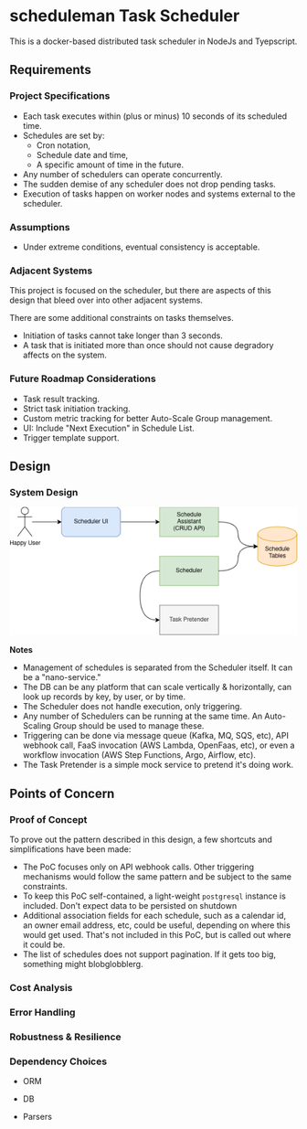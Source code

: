 # scheduleman Task Scheduler

This is a docker-based distributed task scheduler in NodeJs and Tyepscript.

## Requirements

### Project Specifications

* Each task executes within (plus or minus) 10 seconds of its scheduled time.
* Schedules are set by:
  - Cron notation,
  - Schedule date and time,
  - A specific amount of time in the future.
* Any number of schedulers can operate concurrently.
* The sudden demise of any scheduler does not drop pending tasks.
* Execution of tasks happen on worker nodes and systems external to the scheduler.

### Assumptions

* Under extreme conditions, eventual consistency is acceptable.

### Adjacent Systems

This project is focused on the scheduler, but there are aspects of this design that bleed over into
other adjacent systems.

There are some additional constraints on tasks themselves.  

* Initiation of tasks cannot take longer than 3 seconds.
* A task that is initiated more than once should not cause degradory affects on the system.

### Future Roadmap Considerations

* Task result tracking.
* Strict task initiation tracking.
* Custom metric tracking for better Auto-Scale Group management.
* UI: Include "Next Execution" in Schedule List.
* Trigger template support.

## Design

### System Design

![System Design Diagram](docs/scheduleman-system-design.drawio.png)

**Notes**
* Management of schedules is separated from the Scheduler itself.  It can be a "nano-service."
* The DB can be any platform that can scale vertically & horizontally, can look up records by key,
  by user, or by time.
* The Scheduler does not handle execution, only triggering.
* Any number of Schedulers can be running at the same time.  An Auto-Scaling Group should be used
  to manage these.
* Triggering can be done via message queue (Kafka, MQ, SQS, etc), API webhook call, FaaS 
  invocation (AWS Lambda, OpenFaas, etc), or even a workflow invocation (AWS Step Functions, 
  Argo, Airflow, etc).
* The Task Pretender is a simple mock service to pretend it's doing work.

## Points of Concern

### Proof of Concept

To prove out the pattern described in this design, a few shortcuts and simplifications have been 
made:
* The PoC focuses only on API webhook calls.  Other triggering mechanisms would follow the same 
  pattern and be subject to the same constraints. 
* To keep this PoC self-contained, a light-weight `postgresql` instance is included.  Don't expect 
  data to be persisted on shutdown
* Additional association fields for each schedule, such as a calendar id, an owner email address, 
  etc, could be useful, depending on where this would get used.  That's not included in this PoC, 
  but is called out where it could be.
* The list of schedules does not support pagination.  If it gets too big, something might 
  blobglobblerg.

### Cost Analysis

### Error Handling

### Robustness & Resilience

### Dependency Choices

* ORM

* DB

* Parsers


